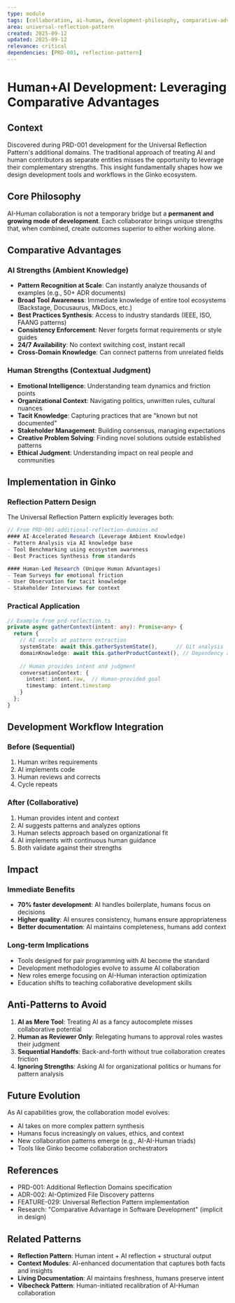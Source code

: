 ```yaml
---
type: module
tags: [collaboration, ai-human, development-philosophy, comparative-advantage]
area: universal-reflection-pattern
created: 2025-09-12
updated: 2025-09-12
relevance: critical
dependencies: [PRD-001, reflection-pattern]
---
```


# Human+AI Development: Leveraging Comparative Advantages

## Context
Discovered during PRD-001 development for the Universal Reflection Pattern's additional domains. The traditional approach of treating AI and human contributors as separate entities misses the opportunity to leverage their complementary strengths. This insight fundamentally shapes how we design development tools and workflows in the Ginko ecosystem.

## Core Philosophy
AI-Human collaboration is not a temporary bridge but a **permanent and growing mode of development**. Each collaborator brings unique strengths that, when combined, create outcomes superior to either working alone.

## Comparative Advantages

### AI Strengths (Ambient Knowledge)
- **Pattern Recognition at Scale**: Can instantly analyze thousands of examples (e.g., 50+ ADR documents)
- **Broad Tool Awareness**: Immediate knowledge of entire tool ecosystems (Backstage, Docusaurus, MkDocs, etc.)
- **Best Practices Synthesis**: Access to industry standards (IEEE, ISO, FAANG patterns)
- **Consistency Enforcement**: Never forgets format requirements or style guides
- **24/7 Availability**: No context switching cost, instant recall
- **Cross-Domain Knowledge**: Can connect patterns from unrelated fields

### Human Strengths (Contextual Judgment)
- **Emotional Intelligence**: Understanding team dynamics and friction points
- **Organizational Context**: Navigating politics, unwritten rules, cultural nuances
- **Tacit Knowledge**: Capturing practices that are "known but not documented"
- **Stakeholder Management**: Building consensus, managing expectations
- **Creative Problem Solving**: Finding novel solutions outside established patterns
- **Ethical Judgment**: Understanding impact on real people and communities

## Implementation in Ginko

### Reflection Pattern Design
The Universal Reflection Pattern explicitly leverages both:
```typescript
// From PRD-001-additional-reflection-domains.md
#### AI-Accelerated Research (Leverage Ambient Knowledge)
- Pattern Analysis via AI knowledge base
- Tool Benchmarking using ecosystem awareness
- Best Practices Synthesis from standards

#### Human-Led Research (Unique Human Advantages)  
- Team Surveys for emotional friction
- User Observation for tacit knowledge
- Stakeholder Interviews for context
```

### Practical Application
```typescript
// Example from prd-reflection.ts
private async gatherContext(intent: any): Promise<any> {
  return {
    // AI excels at pattern extraction
    systemState: await this.gatherSystemState(),      // Git analysis
    domainKnowledge: await this.gatherProductContext(), // Dependency analysis
    
    // Human provides intent and judgment
    conversationContext: {
      intent: intent.raw,  // Human-provided goal
      timestamp: intent.timestamp
    }
  };
}
```

## Development Workflow Integration

### Before (Sequential)
1. Human writes requirements
2. AI implements code
3. Human reviews and corrects
4. Cycle repeats

### After (Collaborative)
1. Human provides intent and context
2. AI suggests patterns and analyzes options
3. Human selects approach based on organizational fit
4. AI implements with continuous human guidance
5. Both validate against their strengths

## Impact

### Immediate Benefits
- **70% faster development**: AI handles boilerplate, humans focus on decisions
- **Higher quality**: AI ensures consistency, humans ensure appropriateness
- **Better documentation**: AI maintains completeness, humans add context

### Long-term Implications
- Tools designed for pair programming with AI become the standard
- Development methodologies evolve to assume AI collaboration
- New roles emerge focusing on AI-Human interaction optimization
- Education shifts to teaching collaborative development skills

## Anti-Patterns to Avoid

1. **AI as Mere Tool**: Treating AI as a fancy autocomplete misses collaborative potential
2. **Human as Reviewer Only**: Relegating humans to approval roles wastes their judgment
3. **Sequential Handoffs**: Back-and-forth without true collaboration creates friction
4. **Ignoring Strengths**: Asking AI for organizational politics or humans for pattern analysis

## Future Evolution

As AI capabilities grow, the collaboration model evolves:
- AI takes on more complex pattern synthesis
- Humans focus increasingly on values, ethics, and context
- New collaboration patterns emerge (e.g., AI-AI-Human triads)
- Tools like Ginko become collaboration orchestrators

## References
- PRD-001: Additional Reflection Domains specification
- ADR-002: AI-Optimized File Discovery patterns
- FEATURE-029: Universal Reflection Pattern implementation
- Research: "Comparative Advantage in Software Development" (implicit in design)

## Related Patterns
- **Reflection Pattern**: Human intent + AI reflection + structural output
- **Context Modules**: AI-enhanced documentation that captures both facts and insights
- **Living Documentation**: AI maintains freshness, humans preserve intent
- **Vibecheck Pattern**: Human-initiated recalibration of AI-Human collaboration